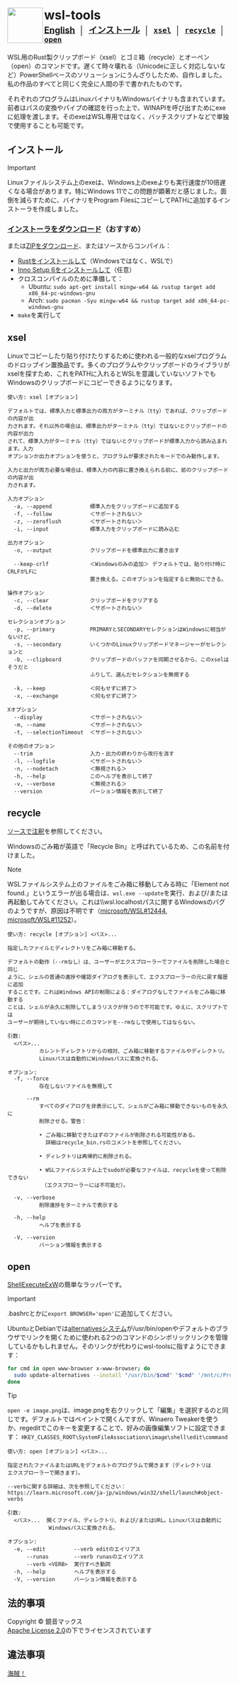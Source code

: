 <h1>
  <img src="rustuxdows.svg" height="80" align="left" />
  wsl-tools
  <br />
  <sup><sub>
    <a href="README.md">English</a>
    &nbsp;│&nbsp;
    <a href="#インストール">インストール</a>
    &nbsp;│&nbsp;
    <a href="#xsel"><code>xsel</code></a>
    &nbsp;│&nbsp;
    <a href="#recycle"><code>recycle</code></a>
    &nbsp;│&nbsp;
    <a href="#open"><code>open</code></a>
  </sub></sup>
</h1>

WSL用のRust製クリップボード（xsel）とゴミ箱（recycle）とオーペン（open）のコマンドです。遅くて時々壊れる（Unicodeに正しく対応しないなど）PowerShellベースのソリューションにうんざりしたため、自作しました。私の作品のすべてと同じく完全に人間の手で書かれたものです。

それぞれのプログラムはLinuxバイナリもWindowsバイナリも含まれています。前者はパスの変換やパイプの確認を行った上で、WINAPIを呼び出すためにexeに処理を渡します。そのexeはWSL専用ではなく、バッチスクリプトなどで単独で使用することも可能です。

## インストール

> [!IMPORTANT]
> Linuxファイルシステム上のexeは、Windows上のexeよりも実行速度が10倍遅くなる場合があります。特にWindows 11でこの問題が顕著だと感じました。面倒を減らすために、バイナリをProgram FilesにコピーしてPATHに追加するインストーラを作成しました。

### [インストーラをダウンロード](https://github.com/maxkagamine/wsl-tools/releases/latest/download/wsl-tools-installer.exe)（おすすめ）

または[ZIPをダウンロード](https://github.com/maxkagamine/wsl-tools/releases/latest/download/wsl-tools-portable.zip)、またはソースからコンパイル：

- [Rustをインストールして](https://rustup.rs/)（Windowsではなく、WSLで）
- [Inno Setup 6をインストールして](https://jrsoftware.org/isdl.php)（任意）
- クロスコンパイルのために準備して：
  - Ubuntu: `sudo apt-get install mingw-w64 && rustup target add x86_64-pc-windows-gnu`
  - Arch: `sudo pacman -Syu mingw-w64 && rustup target add x86_64-pc-windows-gnu`
- `make`を実行して

## xsel

Linuxでコピーしたり貼り付けたりするために使われる一般的なxselプログラムのドロップイン置換品です。多くのプログラムやクリップボードのライブラリがxselを探すため、これをPATHに入れるとWSLを意識していないソフトでもWindowsのクリップボードにコピーできるようになります。

```
使い方: xsel [オプション]

デフォルトでは、標準入力と標準出力の両方がターミナル（tty）であれば、クリップボードの内容が出
力されます。それ以外の場合は、標準出力がターミナル（tty）ではないとクリップボードの内容が出力
されて、標準入力がターミナル（tty）ではないとクリップボードが標準入力から読み込まれます。入力
オプションか出力オプションを使うと、プログラムが要求されたモードでのみ動作します。

入力と出力が両方必要な場合は、標準入力の内容に置き換えられる前に、前のクリップボードの内容が出
力されます。

入力オプション
  -a, --append            標準入力をクリップボードに追加する
  -f, --follow            ＜サポートされない＞
  -z, --zeroflush         ＜サポートされない＞
  -i, --input             標準入力をクリップボードに読み込む

出力オプション
  -o, --output            クリップボードを標準出力に書き出す

  --keep-crlf             ＜Windowsのみの追加＞ デフォルトでは、貼り付け時にCRLFがLFに
                          置き換える。このオプションを指定すると無効にできる。

操作オプション
  -c, --clear             クリップボードをクリアする
  -d, --delete            ＜サポートされない＞

セレクションオプション
  -p, --primary           PRIMARYとSECONDARYセレクションはWindowsに相当がないけど、
  -s, --secondary         いくつかのLinuxクリップボードマネージャーがセレクションと
  -b, --clipboard         クリップボードのバッファを同期させるから、このxselはそうだと
                          ふりして、選んだセレクションを無視する

  -k, --keep              ＜何もせずに終了＞
  -x, --exchange          ＜何もせずに終了＞

Xオプション
  --display               ＜サポートされない＞
  -m, --name              ＜サポートされない＞
  -t, --selectionTimeout  ＜サポートされない＞

その他のオプション
  --trim                  入力・出力の終わりから改行を消す
  -l, --logfile           ＜サポートされない＞
  -n, --nodetach          ＜無視される＞
  -h, --help              このヘルプを表示して終了
  -v, --verbose           ＜無視される＞
  --version               バーション情報を表示して終了
```

## recycle

[ソースで注釈](src/recycle_bin.rs)を参照してください。

Windowsのごみ箱が英語で「Recycle Bin」と呼ばれているため、この名前を付けました。

> [!NOTE]
> WSLファイルシステム上のファイルをごみ箱に移動してみる時に「Element not found.」というエラーが出る場合は、`wsl.exe --update`を実行、および/または再起動してみてください。これは\\\\wsl.localhostパスに関するWindowsのバグのようですが、原因は不明です（[microsoft/WSL#12444](https://github.com/microsoft/WSL/issues/12444), [microsoft/WSL#11252](https://github.com/microsoft/WSL/issues/11252)）。

```
使い方: recycle [オプション] <パス>...

指定したファイルとディレクトリをごみ箱に移動する。

デフォルトの動作（--rmなし）は、ユーザーがエクスプローラーでファイルを削除した場合と同じ
ように、シェルの普通の進捗や確認ダイアログを表示して、エクスプローラーの元に戻す履歴に追加
することです。これはWindows APIの制限による：ダイアログなしでファイルをごみ箱に移動する
ことは、シェルが永久に削除してしまうリスクが伴うので不可能です。ゆえに、スクリプトでは
ユーザーが期待していない時にこのコマンドを--rmなしで使用してはならない。

引数:
  <パス>...
          カレントディレクトリからの相対、ごみ箱に移動するファイルやディレクトリ。
          Linuxパスは自動的にWindowsパスに変換される。

オプション:
  -f, --force
          存在しないファイルを無視して

      --rm
          すべてのダイアログを非表示にして、シェルがごみ箱に移動できないものを永久に
          削除させる。警告：

          • ごみ箱に移動できたはずのファイルが削除される可能性がある。
            詳細はrecycle_bin.rsのコメントを参照してください。

          • ディレクトリは再帰的に削除される。

          • WSLファイルシステム上でsudoが必要なファイルは、recycleを使って削除できない
          　（エクスプローラーには不可能だ）。

  -v, --verbose
          削除進捗をターミナルで表示する

  -h, --help
          ヘルプを表示する

  -V, --version
          バーション情報を表示する
```

## open

[ShellExecuteExW](https://learn.microsoft.com/ja-jp/windows/win32/api/shellapi/nf-shellapi-shellexecuteexw)の簡単なラッパーです。

> [!IMPORTANT]
> .bashrcとかに`export BROWSER='open'`に追加してください。
> 
> UbuntuとDebianでは[alternativesシステム](https://manpages.debian.org/wheezy/dpkg/update-alternatives.8.ja.html)が/usr/bin/openやデフォルトのブラウザでリンクを開くために使われる2つのコマンドのシンボリックリンクを管理しているかもしれません。そのリンクが代わりにwsl-toolsに指すようにできます：
> ```bash
> for cmd in open www-browser x-www-browser; do
>   sudo update-alternatives --install "/usr/bin/$cmd" "$cmd" '/mnt/c/Program Files/wsl-tools/open' 999
> done
> ```

> [!TIP]
> `open -e image.png`は、image.pngを右クリックして「編集」を選択するのと同じです。デフォルトではペイントで開くんですが、Winaero Tweakerを使うか、regeditでこのキーを変更することで、好みの画像編集ソフトに設定できます： `HKEY_CLASSES_ROOT\SystemFileAssociations\image\shell\edit\command`

```
使い方: open [オプション] <パス>...

指定されたファイルまたはURLをデフォルトのプログラムで開きます（ディレクトリは
エクスプローラーで開きます）。

--verbに関する詳細は、次を参照してください：
https://learn.microsoft.com/ja-jp/windows/win32/shell/launch#object-verbs

引数:
  <パス>...  開くファイル、ディレクトリ、および/またはURL。Linuxパスは自動的に
             Windowsパスに変換される。

オプション:
  -e, --edit         --verb editのエイリアス
      --runas        --verb runasのエイリアス
      --verb <VERB>  実行すべき動詞
  -h, --help         ヘルプを表示する
  -V, --version      バーション情報を表示する
```

## 法的事項

Copyright © 鏡音マックス  
[Apache License 2.0](LICENSE.txt)の下でライセンスされています

## 違法事項

[海賊！](https://www.youtube.com/watch?v=NSZhIAfR6dA)
